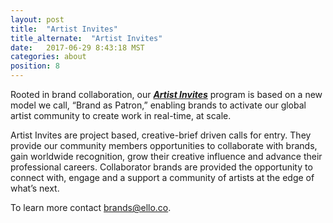 ```yaml
---
layout: post
title:  "Artist Invites"
title_alternate:  "Artist Invites"
date:   2017-06-29 8:43:18 MST
categories: about
position: 8
---
```



Rooted in brand collaboration, our ***[Artist Invites](https://ello.co/discover/artist-invites)*** program is based on a new model we call, “Brand as Patron,” enabling brands to activate our global artist community to create work in real-time, at scale.  

Artist Invites are project based, creative-brief driven calls for entry. They provide our community members opportunities to collaborate with brands, gain worldwide recognition, grow their creative influence and advance their professional careers. Collaborator brands are provided the opportunity to connect with, engage and a support a community of artists at the edge of what’s next.
 
To learn more contact brands@ello.co.   
